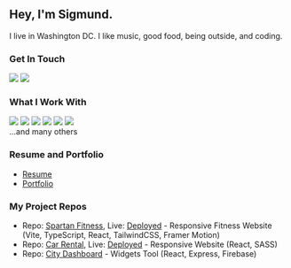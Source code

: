 ## Hey, I'm Sigmund. 
I live in Washington DC. I like music, good food, being outside, and coding. 

### Get In Touch
<a href="mailto:shindigira@gmail.com"><img src="https://img.shields.io/badge/Gmail-D14836?style=for-the-badge&logo=gmail&logoColor=white"></a> <a href="https://www.linkedin.com/in/sntang/"><img src="https://img.shields.io/badge/LinkedIn-0077B5?style=for-the-badge&logo=linkedin&logoColor=white"></a> 

### What I Work With
<img src="https://img.shields.io/badge/JavaScript-F7DF1E?style=for-the-badge&logo=javascript&logoColor=black"> <img src="https://img.shields.io/badge/TypeScript-ADD8E6?style=for-the-badge&logo=typescript&logoColor=white"> <img src="https://img.shields.io/badge/React-20232A?style=for-the-badge&logo=react&logoColor=61DAFB"> <img src="https://img.shields.io/badge/Node.js-43853D?style=for-the-badge&logo=node.js&logoColor=white"> <img src="https://img.shields.io/badge/HTML5-E34F26?style=for-the-badge&logo=html5&logoColor=white"> <img src="https://img.shields.io/badge/CSS3-1572B6?style=for-the-badge&logo=css3&logoColor=white">  
...and many others

### Resume and Portfolio
* <a href="https://c6e752ae.resumecv.pages.dev/">Resume</a>
* <a href="https://portfolio-website-tau-orpin.vercel.app/">Portfolio</a>

### My Project Repos
* Repo: <a href="https://github.com/shindigira/Spartan-Fitness">Spartan Fitness</a>, Live: <a href="https://14377928.spartan-fitness.pages.dev/">Deployed</a> - Responsive Fitness Website (Vite, TypeScript, React, TailwindCSS, Framer Motion)
* Repo: <a href="https://github.com/shindigira/car-rental">Car Rental</a>, Live: <a href="https://e4b5a714.vehicle-rental.pages.dev/">Deployed</a> - Responsive  Website (React, SASS)
* Repo: <a href="https://github.com/shindigira/CityDashboard">City Dashboard</a> - Widgets Tool (React, Express, Firebase)


